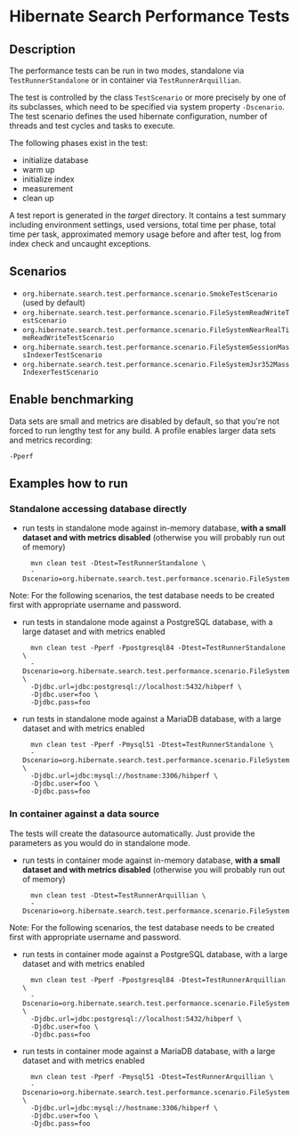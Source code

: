 Hibernate Search Performance Tests
==================================

## Description

The performance tests can be run in two modes, standalone via `TestRunnerStandalone` or in container
via `TestRunnerArquillian`.

The test is controlled by the class `TestScenario` or more precisely by one of its subclasses,
which need to be specified via system property `-Dscenario`.
The test scenario defines the used hibernate configuration, number of threads and test cycles and
tasks to execute.

The following phases exist in the test:
* initialize database
* warm up
* initialize index
* measurement
* clean up

A test report is generated in the *target* directory. It contains a test summary including environment
settings, used versions, total time per phase, total time per task, approximated memory usage before
and after test, log from index check and uncaught exceptions.


## Scenarios

- `org.hibernate.search.test.performance.scenario.SmokeTestScenario` (used by default)
- `org.hibernate.search.test.performance.scenario.FileSystemReadWriteTestScenario`
- `org.hibernate.search.test.performance.scenario.FileSystemNearRealTimeReadWriteTestScenario`
- `org.hibernate.search.test.performance.scenario.FileSystemSessionMassIndexerTestScenario`
- `org.hibernate.search.test.performance.scenario.FileSystemJsr352MassIndexerTestScenario`


## Enable benchmarking

Data sets are small and metrics are disabled by default,
so that you're not forced to run lengthy test for any build.
A profile enables larger data sets and metrics recording:

    -Pperf


## Examples how to run

### Standalone accessing database directly

- run tests in standalone mode against in-memory database,
  **with a small dataset and with metrics disabled**
  (otherwise you will probably run out of memory)

        mvn clean test -Dtest=TestRunnerStandalone \
        -Dscenario=org.hibernate.search.test.performance.scenario.FileSystemReadWriteTestScenario

Note: For the following scenarios, the test database needs to be created first with appropriate
username and password.

- run tests in standalone mode against a PostgreSQL database,
  with a large dataset and with metrics enabled

        mvn clean test -Pperf -Ppostgresql84 -Dtest=TestRunnerStandalone \
        -Dscenario=org.hibernate.search.test.performance.scenario.FileSystemReadWriteTestScenario \
        -Djdbc.url=jdbc:postgresql://localhost:5432/hibperf \
        -Djdbc.user=foo \
        -Djdbc.pass=foo

- run tests in standalone mode against a MariaDB database,
  with a large dataset and with metrics enabled

        mvn clean test -Pperf -Pmysql51 -Dtest=TestRunnerStandalone \
        -Dscenario=org.hibernate.search.test.performance.scenario.FileSystemReadWriteTestScenario \
        -Djdbc.url=jdbc:mysql://hostname:3306/hibperf \
        -Djdbc.user=foo \
        -Djdbc.pass=foo

### In container against a data source

The tests will create the datasource automatically.
Just provide the parameters as you would do in standalone mode.

- run tests in container mode against in-memory database,
  **with a small dataset and with metrics disabled**
  (otherwise you will probably run out of memory)

        mvn clean test -Dtest=TestRunnerArquillian \
        -Dscenario=org.hibernate.search.test.performance.scenario.FileSystemReadWriteTestScenario

Note: For the following scenarios, the test database needs to be created first with appropriate
username and password.

- run tests in container mode against a PostgreSQL database,
  with a large dataset and with metrics enabled

        mvn clean test -Pperf -Ppostgresql84 -Dtest=TestRunnerArquillian \
        -Dscenario=org.hibernate.search.test.performance.scenario.FileSystemReadWriteTestScenario \
        -Djdbc.url=jdbc:postgresql://localhost:5432/hibperf \
        -Djdbc.user=foo \
        -Djdbc.pass=foo

- run tests in container mode against a MariaDB database,
  with a large dataset and with metrics enabled

        mvn clean test -Pperf -Pmysql51 -Dtest=TestRunnerArquillian \
        -Dscenario=org.hibernate.search.test.performance.scenario.FileSystemReadWriteTestScenario \
        -Djdbc.url=jdbc:mysql://hostname:3306/hibperf \
        -Djdbc.user=foo \
        -Djdbc.pass=foo
